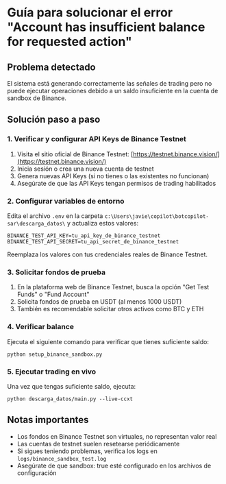 # Guía para solucionar el error "Account has insufficient balance for requested action"

## Problema detectado
El sistema está generando correctamente las señales de trading pero no puede ejecutar operaciones debido a un saldo insuficiente en la cuenta de sandbox de Binance.

## Solución paso a paso

### 1. Verificar y configurar API Keys de Binance Testnet

1. Visita el sitio oficial de Binance Testnet: [https://testnet.binance.vision/](https://testnet.binance.vision/)
2. Inicia sesión o crea una nueva cuenta de testnet
3. Genera nuevas API Keys (si no tienes o las existentes no funcionan)
4. Asegúrate de que las API Keys tengan permisos de trading habilitados

### 2. Configurar variables de entorno

Edita el archivo `.env` en la carpeta `c:\Users\javie\copilot\botcopilot-sar\descarga_datos\` y actualiza estos valores:

```
BINANCE_TEST_API_KEY=tu_api_key_de_binance_testnet
BINANCE_TEST_API_SECRET=tu_api_secret_de_binance_testnet
```

Reemplaza los valores con tus credenciales reales de Binance Testnet.

### 3. Solicitar fondos de prueba

1. En la plataforma web de Binance Testnet, busca la opción "Get Test Funds" o "Fund Account"
2. Solicita fondos de prueba en USDT (al menos 1000 USDT)
3. También es recomendable solicitar otros activos como BTC y ETH

### 4. Verificar balance

Ejecuta el siguiente comando para verificar que tienes suficiente saldo:
```
python setup_binance_sandbox.py
```

### 5. Ejecutar trading en vivo

Una vez que tengas suficiente saldo, ejecuta:
```
python descarga_datos/main.py --live-ccxt
```

## Notas importantes

- Los fondos en Binance Testnet son virtuales, no representan valor real
- Las cuentas de testnet suelen resetearse periódicamente
- Si sigues teniendo problemas, verifica los logs en `logs/binance_sandbox_test.log`
- Asegúrate de que sandbox: true esté configurado en los archivos de configuración
